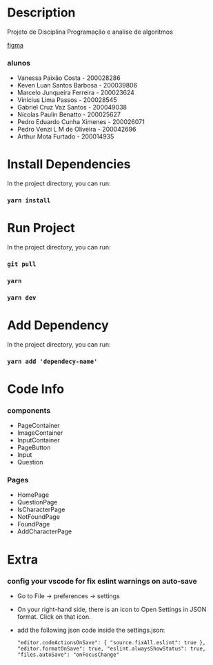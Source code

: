 # Description

Projeto de Disciplina Programação e analise de algoritmos

[figma](https://www.figma.com/file/mCtodjvsLLQ70qz6PuLNk8/Trabalho-PAA-2022-2?t=GtLZMEE6JRVpGMTH-0)

### alunos

- Vanessa Paixão Costa - 200028286
- Keven Luan Santos Barbosa - 200039806
- Marcelo Junqueira Ferreira - 200023624
- Vinícius Lima Passos - 200028545
- Gabriel Cruz Vaz Santos - 200049038
- Nícolas Paulin Benatto - 200025627
- Pedro Eduardo Cunha Ximenes - 200026071
- Pedro Venzi L M de Oliveira - 200042696
- Arthur Mota Furtado - 200014935

# Install Dependencies

In the project directory, you can run:

### `yarn install`

# Run Project

In the project directory, you can run:

### `git pull`

### `yarn`

### `yarn dev`

# Add Dependency

In the project directory, you can run:

### `yarn add 'dependecy-name'`

# Code Info

### components

- PageContainer
- ImageContainer
- InputContainer
- PageButton
- Input
- Question

### Pages

- HomePage
- QuestionPage
- IsCharacterPage
- NotFoundPage
- FoundPage
- AddCharacterPage

# Extra

### config your vscode for fix eslint warnings on auto-save

- Go to File -> preferences -> settings
- On your right-hand side, there is an icon to Open Settings in JSON format. Click on that icon.
- add the following json code inside the settings.json:

  `"editor.codeActionsOnSave": { "source.fixAll.eslint": true }, "editor.formatOnSave": true, "eslint.alwaysShowStatus": true, "files.autoSave": "onFocusChange"`
